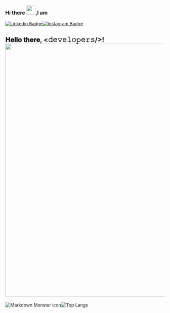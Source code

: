 ### Hi there <img src="https://github.com/TheDudeThatCode/TheDudeThatCode/blob/master/Assets/Hi.gif" width="29px">,I am
[![Linkedin Badge](https://img.shields.io/badge/-Rodrigo%20Flores-blue?style=social&logo=Linkedin&logoColor=blue&link=https://www.linkedin.com/in/vedantkhairnar/)](https://www.linkedin.com/in/rodrigo-flores-1207/)[![Instagram Badge](https://img.shields.io/badge/-rodrigo_flores___-blue?style=social&logo=Instagram&link=https://www.instagram.com/rodrigo_flores___/)](https://www.instagram.com/rodrigo_flores___/)

<h2> 𝐇𝐞𝐥𝐥𝐨 𝐭𝐡𝐞𝐫𝐞, <𝚍𝚎𝚟𝚎𝚕𝚘𝚙𝚎𝚛𝚜/>! <img src="https://github.com/Rodrigo-Flores/Rodrigo-Flores/blob/main/assets/name2.gif" width="800px"></h2>

<img src="https://github-readme-stats.vercel.app/api?username=Rodrigo-Flores&show_icons=true&theme=tokyonight"
     alt="Markdown Monster icon"
     style="float: left; margin-center: 10px;" />

![Top Langs](https://github-readme-stats.vercel.app/api/top-langs/?username=Rodrigo-Flores)
<!--
![Rodrigo's GitHub stats](https://github-readme-stats.vercel.app/api?username=Rodrigo-Flores&show_icons=true&theme=tokyonight)
-->

<!--

Here are some ideas to get you started:

- 🔭 I’m currently working on ...
- 🌱 I’m currently learning ...
- 👯 I’m looking to collaborate on ...
- 🤔 I’m looking for help with ...
- 💬 Ask me about ...
- 📫 How to reach me: ...
- 😄 Pronouns: ...
- ⚡ Fun fact: ...
-->

